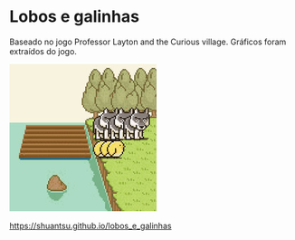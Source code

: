 # Lobos e galinhas

Baseado no jogo Professor Layton and the Curious village. Gráficos foram extraídos do jogo.

<kbd>![Lobos e galinhas](wolves.jpg)</kbd>

https://shuantsu.github.io/lobos_e_galinhas
